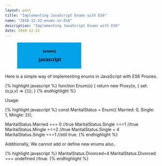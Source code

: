 ```yaml
---
layout: post
title: "Implementing JavaScript Enums with ES6"
name: "2018-12-22-enums-in-ES6"
description: "Implementing JavaScript Enums with ES6"
date: 2018-12-22
---
```

<p>
    <figure>
      <img src="/images/ES6Enums.png" alt="Javascript ES6 Enums" width="50%" height="50%" />      
    </figure>    
</p>
<p>Here is a simple way of implementing enums in JavaScript with ES6 Proxies.</p>

{% highlight javascript %}
function Enum(o) { 
    return new Proxy(o, { set: (o,p,v) => {}});
}
{% endhighlight %}

<p>Usage:</p>
{% highlight javascript %}
const MaritalStatus = Enum({ Married: 0, Single: 1, Mingle: 2});

MaritalStatus.Married === 0 //true
MaritalStatus.Single ===1 //true
MaritalStatus.Mingle ===2 //true
MaritalStatus.Single = 4
MaritalStatus.Single ===1 //still true.
{% endhighlight %}

<p>Additionally, We cannot add or define new enums also..</p>
{% highlight javascript %}
MaritalStatus.Divorced=4
MaritalStatus.Divorced === undefined //true.
{% endhighlight %}